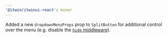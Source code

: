```yaml
---
'@itwin/itwinui-react': minor
---
```


Added a new `dropdownMenuProps` prop to `SplitButton` for additional control over the menu (e.g. disable the [`hide` middleware](https://floating-ui.com/docs/hide)).

